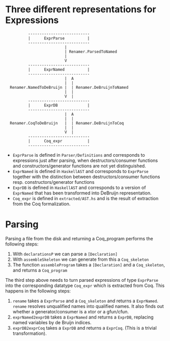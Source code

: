 # Three different representations for Expressions

```
          ---------------------------
          |      ExprParse          |
          ---------------------------
                          |
                          | Renamer.ParsedToNamed
                          |
                          V
          ---------------------------
          |      ExprNamed          |
          ---------------------------
                          |  A
                          |  |
  Renamer.NamedToDeBruijn |  | Renamer.DeBruijnToNamed
                          |  |
                          V  |
          ---------------------------
          |      ExprDB             |
          ---------------------------
                          |  A
                          |  |
  Renamer.CoqToDeBruijn   |  | Renamer.DeBruijnToCoq
                          |  |
                          V  |
          ---------------------------
          |      Coq_expr           |
          ---------------------------

```

- `ExprParse` is defined in `Parser/Definitions` and corresponds to expressions just after parsing, when destructors/consumer functions and constructors/generator functions are not yet distinguished.
- `ExprNamed` is defined in `HaskellAST` and corresponds to `ExprParse` together with the distinction between destructors/consumer functions resp. constructors/generator functions
- `ExprDB` is defined in `HaskellAST` and corresponds to a version of `ExprNamed` that has been transformed into DeBruijn representation.
- `Coq_expr` is defined in `extracted/AST.hs` and is the result of extraction from the Coq formalization.

# Parsing

Parsing a file from the disk and returning a Coq_program performs the following steps:

1. With `declarationsP` we can parse a `[Declaration]`
2. With `assembleSkeleton` we can generate from this a `Coq_skeleton`
3. The function `assembleProgram` takes a `[Declaration]` and a `Coq_skeleton`, and returns a `Coq_program`

The third step above needs to turn parsed expressions of type `ExprParse` into the corresponding datatype `Coq_expr` which is extracted from Coq. This happens in the following steps:
1. `rename` takes a `ExprParse` and a `Coq_skeleton` and returns a `ExprNamed`. `rename` resolves unqualified names into qualified names. It also finds out whether a generator/consumer is a xtor or a gfun/cfun.
2. `exprNamed2exprDB` takes a `ExprNamed` and returns a `ExprDB`, replacing named variables by de Bruijn indices.
3. `exprDB2exprCoq` takes a `ExprDB` and returns a `ExprCoq`. (This is a trivial transformation).
